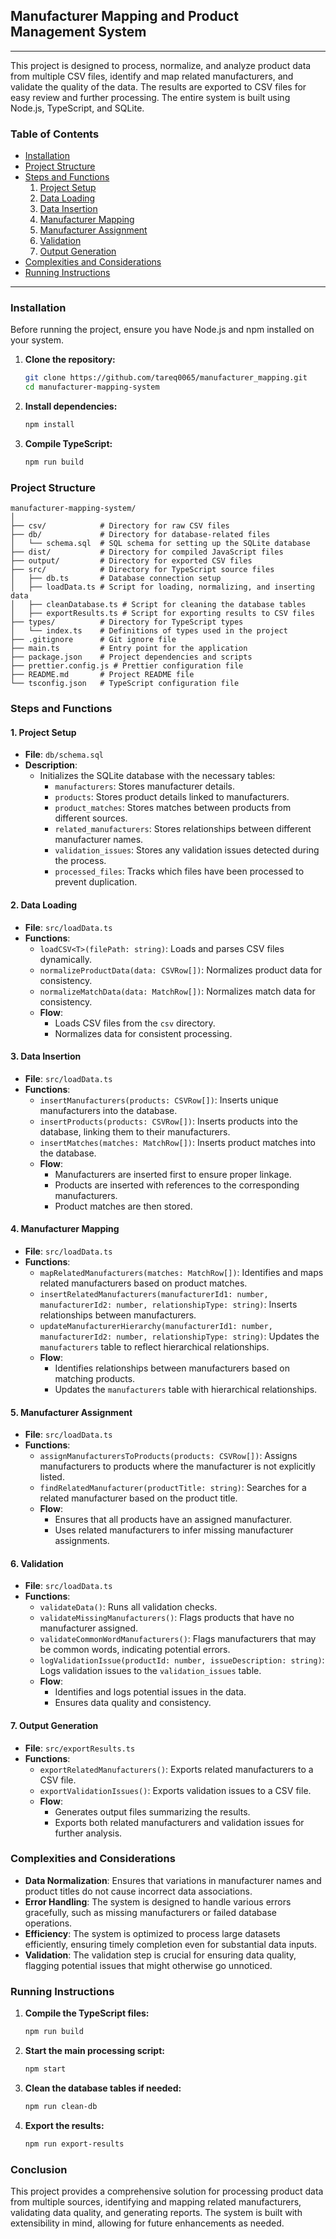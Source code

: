 ## Manufacturer Mapping and Product Management System

---

This project is designed to process, normalize, and analyze product data from multiple CSV files, identify and map related manufacturers, and validate the quality of the data. The results are exported to CSV files for easy review and further processing. The entire system is built using Node.js, TypeScript, and SQLite.

### **Table of Contents**

- [Installation](#installation)
- [Project Structure](#project-structure)
- [Steps and Functions](#steps-and-functions)
    1. [Project Setup](#1-project-setup)
    2. [Data Loading](#2-data-loading)
    3. [Data Insertion](#3-data-insertion)
    4. [Manufacturer Mapping](#4-manufacturer-mapping)
    5. [Manufacturer Assignment](#5-manufacturer-assignment)
    6. [Validation](#6-validation)
    7. [Output Generation](#7-output-generation)
- [Complexities and Considerations](#complexities-and-considerations)
- [Running Instructions](#running-instructions)

---

### **Installation**

Before running the project, ensure you have Node.js and npm installed on your system.

1. **Clone the repository:**

   ```bash
   git clone https://github.com/tareq0065/manufacturer_mapping.git
   cd manufacturer-mapping-system
   ```

2. **Install dependencies:**

   ```bash
   npm install
   ```

3. **Compile TypeScript:**

   ```bash
   npm run build
   ```

### **Project Structure**

```
manufacturer-mapping-system/
│
├── csv/            # Directory for raw CSV files
├── db/             # Directory for database-related files
│   └── schema.sql  # SQL schema for setting up the SQLite database
├── dist/           # Directory for compiled JavaScript files
├── output/         # Directory for exported CSV files
├── src/            # Directory for TypeScript source files
│   ├── db.ts       # Database connection setup
│   ├── loadData.ts # Script for loading, normalizing, and inserting data
│   ├── cleanDatabase.ts # Script for cleaning the database tables
│   ├── exportResults.ts # Script for exporting results to CSV files
├── types/          # Directory for TypeScript types
│   └── index.ts    # Definitions of types used in the project
├── .gitignore      # Git ignore file
├── main.ts         # Entry point for the application
├── package.json    # Project dependencies and scripts
├── prettier.config.js # Prettier configuration file
├── README.md       # Project README file
└── tsconfig.json   # TypeScript configuration file
```

### **Steps and Functions**

#### **1. Project Setup**

- **File**: `db/schema.sql`
- **Description**:
    - Initializes the SQLite database with the necessary tables:
        - `manufacturers`: Stores manufacturer details.
        - `products`: Stores product details linked to manufacturers.
        - `product_matches`: Stores matches between products from different sources.
        - `related_manufacturers`: Stores relationships between different manufacturer names.
        - `validation_issues`: Stores any validation issues detected during the process.
        - `processed_files`: Tracks which files have been processed to prevent duplication.

#### **2. Data Loading**

- **File**: `src/loadData.ts`
- **Functions**:
    - `loadCSV<T>(filePath: string)`: Loads and parses CSV files dynamically.
    - `normalizeProductData(data: CSVRow[])`: Normalizes product data for consistency.
    - `normalizeMatchData(data: MatchRow[])`: Normalizes match data for consistency.
    - **Flow**:
        - Loads CSV files from the `csv` directory.
        - Normalizes data for consistent processing.

#### **3. Data Insertion**

- **File**: `src/loadData.ts`
- **Functions**:
    - `insertManufacturers(products: CSVRow[])`: Inserts unique manufacturers into the database.
    - `insertProducts(products: CSVRow[])`: Inserts products into the database, linking them to their manufacturers.
    - `insertMatches(matches: MatchRow[])`: Inserts product matches into the database.
    - **Flow**:
        - Manufacturers are inserted first to ensure proper linkage.
        - Products are inserted with references to the corresponding manufacturers.
        - Product matches are then stored.

#### **4. Manufacturer Mapping**

- **File**: `src/loadData.ts`
- **Functions**:
    - `mapRelatedManufacturers(matches: MatchRow[])`: Identifies and maps related manufacturers based on product matches.
    - `insertRelatedManufacturers(manufacturerId1: number, manufacturerId2: number, relationshipType: string)`: Inserts relationships between manufacturers.
    - `updateManufacturerHierarchy(manufacturerId1: number, manufacturerId2: number, relationshipType: string)`: Updates the `manufacturers` table to reflect hierarchical relationships.
    - **Flow**:
        - Identifies relationships between manufacturers based on matching products.
        - Updates the `manufacturers` table with hierarchical relationships.

#### **5. Manufacturer Assignment**

- **File**: `src/loadData.ts`
- **Functions**:
    - `assignManufacturersToProducts(products: CSVRow[])`: Assigns manufacturers to products where the manufacturer is not explicitly listed.
    - `findRelatedManufacturer(productTitle: string)`: Searches for a related manufacturer based on the product title.
    - **Flow**:
        - Ensures that all products have an assigned manufacturer.
        - Uses related manufacturers to infer missing manufacturer assignments.

#### **6. Validation**

- **File**: `src/loadData.ts`
- **Functions**:
    - `validateData()`: Runs all validation checks.
    - `validateMissingManufacturers()`: Flags products that have no manufacturer assigned.
    - `validateCommonWordManufacturers()`: Flags manufacturers that may be common words, indicating potential errors.
    - `logValidationIssue(productId: number, issueDescription: string)`: Logs validation issues to the `validation_issues` table.
    - **Flow**:
        - Identifies and logs potential issues in the data.
        - Ensures data quality and consistency.

#### **7. Output Generation**

- **File**: `src/exportResults.ts`
- **Functions**:
    - `exportRelatedManufacturers()`: Exports related manufacturers to a CSV file.
    - `exportValidationIssues()`: Exports validation issues to a CSV file.
    - **Flow**:
        - Generates output files summarizing the results.
        - Exports both related manufacturers and validation issues for further analysis.

### **Complexities and Considerations**

- **Data Normalization**: Ensures that variations in manufacturer names and product titles do not cause incorrect data associations.
- **Error Handling**: The system is designed to handle various errors gracefully, such as missing manufacturers or failed database operations.
- **Efficiency**: The system is optimized to process large datasets efficiently, ensuring timely completion even for substantial data inputs.
- **Validation**: The validation step is crucial for ensuring data quality, flagging potential issues that might otherwise go unnoticed.

### **Running Instructions**

1. **Compile the TypeScript files:**

   ```bash
   npm run build
   ```

2. **Start the main processing script:**

   ```bash
   npm start
   ```

3. **Clean the database tables if needed:**

   ```bash
   npm run clean-db
   ```

4. **Export the results:**

   ```bash
   npm run export-results
   ```

### **Conclusion**

This project provides a comprehensive solution for processing product data from multiple sources, identifying and mapping related manufacturers, validating data quality, and generating reports. The system is built with extensibility in mind, allowing for future enhancements as needed.
